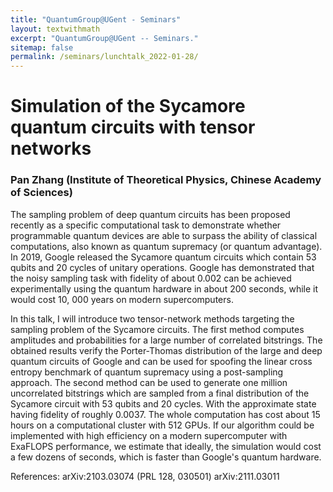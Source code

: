 ```yaml
---
title: "QuantumGroup@UGent - Seminars"
layout: textwithmath
excerpt: "QuantumGroup@UGent -- Seminars."
sitemap: false
permalink: /seminars/lunchtalk_2022-01-28/
---
```


# Simulation of the Sycamore quantum circuits with tensor networks
### Pan Zhang (Institute of Theoretical Physics, Chinese Academy of Sciences)
The sampling problem of deep quantum circuits has been proposed recently as a specific computational task to demonstrate whether programmable quantum devices are able to surpass the ability of classical computations, also known as quantum supremacy (or quantum advantage). In 2019, Google released the Sycamore quantum circuits which contain 53 qubits and 20 cycles of unitary operations. Google has demonstrated that the noisy sampling task with fidelity of about 0.002 can be achieved experimentally using the quantum hardware in about 200 seconds, while it would cost 10, 000 years on modern supercomputers.

In this talk, I will introduce two tensor-network methods targeting the sampling problem of the Sycamore circuits. The first method computes amplitudes and probabilities for a large number of correlated bitstrings. The obtained results verify the Porter-Thomas distribution of the large and deep quantum circuits of Google and can be used for spoofing the linear cross entropy benchmark of quantum supremacy using a post-sampling approach. The second method can be used to generate one million uncorrelated bitstrings which are sampled from a final distribution of the Sycamore circuit with 53 qubits and 20 cycles. With the approximate state having fidelity of roughly 0.0037. The whole computation has cost about 15 hours on a computational cluster with 512 GPUs. If our algorithm could be implemented with high efficiency on a modern supercomputer with ExaFLOPS performance, we estimate that ideally, the simulation would cost a few dozens of seconds, which is faster than Google's quantum hardware.

References:
arXiv:2103.03074 (PRL 128, 030501)
arXiv:2111.03011
